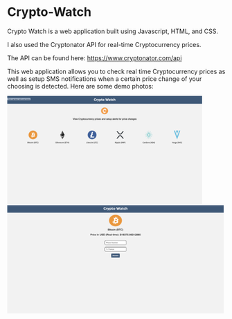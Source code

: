 # Crypto-Watch

Crypto Watch is a web application built using Javascript, HTML, and CSS.

I also used the Cryptonator API for real-time Cryptocurrency prices.

The API can be found here: https://www.cryptonator.com/api

This web application allows you to check real time Cryptocurrency prices as well as setup SMS notifications when a certain price change of your choosing is detected. Here are some demo photos:

<img src="https://github.com/tnguyenswe/Crypto-Watch/blob/master/Demo%20Photos/Screen%20Shot%202020-11-29%20at%205.30.32%20PM.png" width="450" height="250"> 

<img src="https://github.com/tnguyenswe/Crypto-Watch/blob/master/Demo%20Photos/Screen%20Shot%202020-11-29%20at%205.30.50%20PM.png" width="500" height="250">



